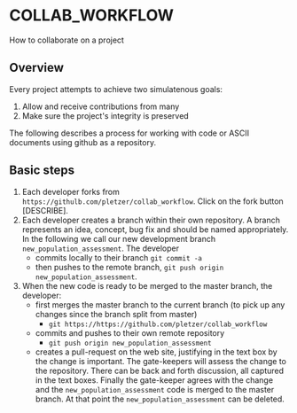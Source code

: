 # COLLAB_WORKFLOW

How to collaborate on a project

## Overview

Every project attempts to achieve two simulatenous goals:

 1. Allow and receive contributions from many
 2. Make sure the project's integrity is preserved

 The following describes a process for working with code or ASCII documents using github as a repository. 

## Basic steps

 1. Each developer forks from `https://githulb.com/pletzer/collab_workflow`. Click on the fork button [DESCRIBE]. 
 2. Each developer creates a branch within their own repository. A branch represents an idea, concept, bug fix and should be named appropriately. In the following we call our new development branch `new_population_assessment`. The developer  
    * commits locally to their branch `git commit -a`
    * then pushes to the remote branch, `git push origin new_population_assessment`. 
 3. When the new code is ready to be merged to the master branch, the developer:
    * first merges the master branch to the current branch (to pick up any changes since the branch split from master)
      * `git https://https://githulb.com/pletzer/collab_workflow`
    * commits and pushes to their own remote repository
      * `git push origin new_population_assessment`
    * creates a pull-request on the web site, justifying in the text box by the change is important. The gate-keepers will assess the change to the repository. There can be back and forth discussion, all captured in the text boxes. Finally the gate-keeper agrees with the change and the `new_population_assessment` code is merged to the master branch. At that point the `new_population_assessment` can be deleted.

